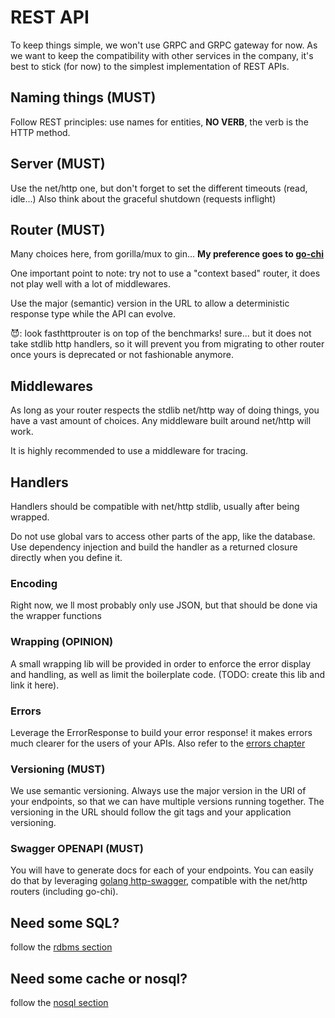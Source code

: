 # REST API

To keep things simple, we won't use GRPC and GRPC gateway for now.
As we want to keep the compatibility with other services in the company, it's best to stick (for now) to the simplest implementation of REST APIs.

## Naming things (MUST)

Follow REST principles: use names for entities, **NO VERB**, the verb is the HTTP method.

## Server (MUST)

Use the net/http one, but don't forget to set the different timeouts (read, idle...)
Also think about the graceful shutdown (requests inflight)

## Router (MUST)

Many choices here, from gorilla/mux to gin...
**My preference goes to [go-chi](https://go-chi.io/#/)**

One important point to note: try not to use a "context based" router, it does not play well with a lot of middlewares.

Use the major (semantic) version in the URL to allow a deterministic response type while the API can evolve.

😈: look fasthttprouter is on top of the benchmarks!
    sure... but it does not take stdlib http handlers, so it will prevent you from migrating to other router once yours is deprecated or not fashionable anymore.

## Middlewares

As long as your router respects the stdlib net/http way of doing things, you have a vast amount of choices.
Any middleware built around net/http will work.

It is highly recommended to use a middleware for tracing.

## Handlers

Handlers should be compatible with net/http stdlib, usually after being wrapped.

Do not use global vars to access other parts of the app, like the database.
Use dependency injection and build the handler as a returned closure directly when you define it.

### Encoding

Right now, we ll most probably only use JSON, but that should be done via the wrapper functions

### Wrapping (OPINION)

A small wrapping lib will be provided in order to enforce the error display and handling, as well as limit the boilerplate code.
(TODO: create this lib and link it here).

### Errors

Leverage the ErrorResponse to build your error response! it makes errors much clearer for the users of your APIs.
Also refer to the [errors chapter](./errors.md)

### Versioning (MUST)

We use semantic versioning.
Always use the major version in the URI of your endpoints, so that we can have multiple versions running together.
The versioning in the URL should follow the git tags and your application versioning.

### Swagger OPENAPI (MUST)

You will have to generate docs for each of your endpoints.
You can easily do that by leveraging [golang http-swagger](https://github.com/swaggo/http-swagger), compatible with the net/http routers (including go-chi).

## Need some SQL?

follow the [rdbms section](./rdbms.md)

## Need some cache or nosql?

follow the [nosql section](./nosql.md)
